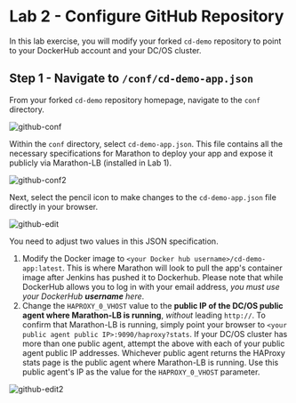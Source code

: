 # Lab 2 - Configure GitHub Repository 

In this lab exercise, you will modify your forked `cd-demo` repository to point to your DockerHub account and your DC/OS cluster.

## Step 1 - Navigate to `/conf/cd-demo-app.json`

From your forked `cd-demo` repository homepage, navigate to the `conf` directory.

![github-conf](https://github.com/tbaums/dcos-k8s-days-labs/blob/master/labs/CICD-labs/screenshots/github-conf.png)


Within the `conf` directory, select `cd-demo-app.json`. This file contains all the necessary specifications for Marathon to deploy your app and expose it publicly via Marathon-LB (installed in Lab 1).

![github-conf2](https://github.com/tbaums/dcos-k8s-days-labs/blob/master/labs/CICD-labs/screenshots/github-conf2.png)


Next, select the pencil icon to make changes to the `cd-demo-app.json` file directly in your browser.

![github-edit](https://github.com/tbaums/dcos-k8s-days-labs/blob/master/labs/CICD-labs/screenshots/github-edit.png)

You need to adjust two values in this JSON specification. 

1. Modify the Docker image to `<your Docker hub username>/cd-demo-app:latest`. This is where Marathon will look to pull the app's container image after Jenkins has pushed it to Dockerhub. Please note that while DockerHub allows you to log in with your email address, *you must use your DockerHub **username** here*.
1. Change the `HAPROXY_0_VHOST` value to the **public IP of the DC/OS public agent where Marathon-LB is running**, *without* leading `http://`. To confirm that Marathon-LB is running, simply point your browser to `<your public agent public IP>:9090/haproxy?stats`. If your DC/OS cluster has more than one public agent, attempt the above with each of your public agent public IP addresses. Whichever public agent returns the HAProxy stats page is the public agent where Marathon-LB is running. Use this public agent's IP as the value for the `HAPROXY_0_VHOST` parameter.

![github-edit2](https://github.com/tbaums/dcos-k8s-days-labs/blob/master/labs/CICD-labs/screenshots/github-edit2.png)

